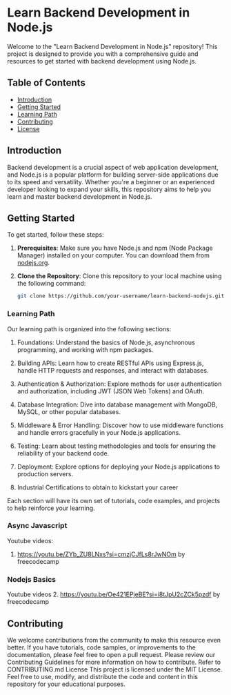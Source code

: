 # Learn Backend Development in Node.js

Welcome to the "Learn Backend Development in Node.js" repository! This project is designed to provide you with a comprehensive guide and resources to get started with backend development using Node.js.

## Table of Contents

- [Introduction](#introduction)
- [Getting Started](#getting-started)
- [Learning Path](#learning-path)
- [Contributing](#contributing)
- [License](#license)

## Introduction

Backend development is a crucial aspect of web application development, and Node.js is a popular platform for building server-side applications due to its speed and versatility. Whether you're a beginner or an experienced developer looking to expand your skills, this repository aims to help you learn and master backend development in Node.js.

## Getting Started

To get started, follow these steps:

1. **Prerequisites**: Make sure you have Node.js and npm (Node Package Manager) installed on your computer. You can download them from [nodejs.org](https://nodejs.org/).

2. **Clone the Repository**: Clone this repository to your local machine using the following command:

   ```bash
   git clone https://github.com/your-username/learn-backend-nodejs.git
   ```
### Learning Path
Our learning path is organized into the following sections:

1. Foundations: Understand the basics of Node.js, asynchronous programming, and working with npm packages.

2. Building APIs: Learn how to create RESTful APIs using Express.js, handle HTTP requests and responses, and interact with databases.

3. Authentication & Authorization: Explore methods for user authentication and authorization, including JWT (JSON Web Tokens) and OAuth.

4. Database Integration: Dive into database management with MongoDB, MySQL, or other popular databases.

5. Middleware & Error Handling: Discover how to use middleware functions and handle errors gracefully in your Node.js applications.

6. Testing: Learn about testing methodologies and tools for ensuring the reliability of your backend code.

7. Deployment: Explore options for deploying your Node.js applications to production servers.

8. Industrial Certifications to obtain to kickstart your career

Each section will have its own set of tutorials, code examples, and projects to help reinforce your learning.

### Async Javascript

Youtube videos:
1. https://youtu.be/ZYb_ZU8LNxs?si=cmzjCJfLs8rJwNOm by freecodecamp


### Nodejs Basics

Youtube videos
2. https://youtu.be/Oe421EPjeBE?si=i8tJpU2cZCk5pzdf by freecodecamp

## Contributing
We welcome contributions from the community to make this resource even better. If you have tutorials, code samples, or improvements to the documentation, please feel free to open a pull request. Please review our Contributing Guidelines for more information on how to contribute.
Refer to CONTRIBUTING.md
License
This project is licensed under the MIT License. Feel free to use, modify, and distribute the code and content in this repository for your educational purposes.
